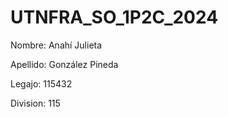 # UTNFRA_SO_1P2C_2024

Nombre: Anahí Julieta

Apellido: González Pineda

Legajo: 115432

Division: 115
